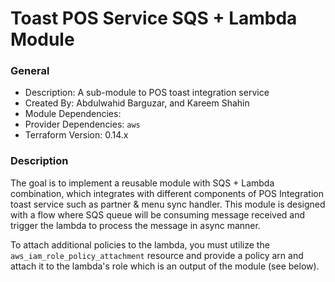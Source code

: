 # Toast POS Service SQS + Lambda Module

### General

* Description: A sub-module to POS toast integration service
* Created By: Abdulwahid Barguzar, and Kareem Shahin
* Module Dependencies:
* Provider Dependencies: `aws`
* Terraform Version: 0.14.x

### Description

The goal is to implement a reusable module with SQS + Lambda combination, which integrates with different components of POS Integration toast service such as partner & menu sync handler. This module is designed with a flow where SQS queue will be consuming message received and trigger the lambda to process the message in async manner.

To attach additional policies to the lambda, you must utilize the `aws_iam_role_policy_attachment` resource and provide a policy arn and attach it to the lambda's role which is an output of the module (see below).
